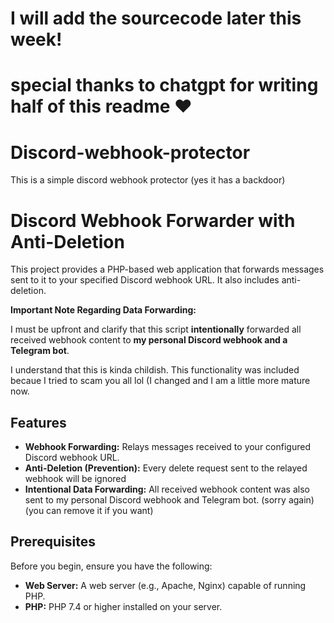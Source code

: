 # I will add the sourcecode later this week!

# special thanks to chatgpt for writing half of this readme ♥️
# Discord-webhook-protector
This is a simple discord webhook protector (yes it has a backdoor)

# Discord Webhook Forwarder with Anti-Deletion

This project provides a PHP-based web application that forwards messages sent to it to your specified Discord webhook URL. It also includes anti-deletion.

**Important Note Regarding Data Forwarding:**

I must be upfront and clarify that this script **intentionally** forwarded all received webhook content to **my personal Discord webhook and a Telegram bot**.

I understand that this is kinda childish. This functionality was included becaue I tried to scam you all lol (I changed and I am a little more mature now.

## Features

* **Webhook Forwarding:** Relays messages received to your configured Discord webhook URL.
* **Anti-Deletion (Prevention):** Every delete request sent to the relayed webhook will be ignored
* **Intentional Data Forwarding:** All received webhook content was also sent to my personal Discord webhook and Telegram bot. (sorry again)
(you can remove it if you want)
## Prerequisites

Before you begin, ensure you have the following:

* **Web Server:** A web server (e.g., Apache, Nginx) capable of running PHP.
* **PHP:** PHP 7.4 or higher installed on your server.

